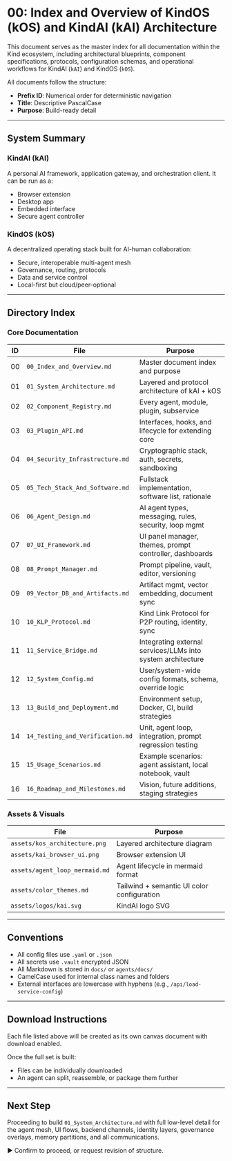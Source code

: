 # 00: Index and Overview of KindOS (kOS) and KindAI (kAI) Architecture

This document serves as the master index for all documentation within the Kind ecosystem, including architectural blueprints, component specifications, protocols, configuration schemas, and operational workflows for KindAI (`kAI`) and KindOS (`kOS`).

All documents follow the structure:
- **Prefix ID**: Numerical order for deterministic navigation
- **Title**: Descriptive PascalCase
- **Purpose**: Build-ready detail

---

## System Summary

### KindAI (kAI)
A personal AI framework, application gateway, and orchestration client. It can be run as a:
- Browser extension
- Desktop app
- Embedded interface
- Secure agent controller

### KindOS (kOS)
A decentralized operating stack built for AI-human collaboration:
- Secure, interoperable multi-agent mesh
- Governance, routing, protocols
- Data and service control
- Local-first but cloud/peer-optional

---

## Directory Index

### Core Documentation
| ID | File | Purpose |
|----|------|---------|
| 00 | `00_Index_and_Overview.md` | Master document index and purpose |
| 01 | `01_System_Architecture.md` | Layered and protocol architecture of kAI + kOS |
| 02 | `02_Component_Registry.md` | Every agent, module, plugin, subservice |
| 03 | `03_Plugin_API.md` | Interfaces, hooks, and lifecycle for extending core |
| 04 | `04_Security_Infrastructure.md` | Cryptographic stack, auth, secrets, sandboxing |
| 05 | `05_Tech_Stack_And_Software.md` | Fullstack implementation, software list, rationale |
| 06 | `06_Agent_Design.md` | AI agent types, messaging, rules, security, loop mgmt |
| 07 | `07_UI_Framework.md` | UI panel manager, themes, prompt controller, dashboards |
| 08 | `08_Prompt_Manager.md` | Prompt pipeline, vault, editor, versioning |
| 09 | `09_Vector_DB_and_Artifacts.md` | Artifact mgmt, vector embedding, document sync |
| 10 | `10_KLP_Protocol.md` | Kind Link Protocol for P2P routing, identity, sync |
| 11 | `11_Service_Bridge.md` | Integrating external services/LLMs into system architecture |
| 12 | `12_System_Config.md` | User/system-wide config formats, schema, override logic |
| 13 | `13_Build_and_Deployment.md` | Environment setup, Docker, CI, build strategies |
| 14 | `14_Testing_and_Verification.md` | Unit, agent loop, integration, prompt regression testing |
| 15 | `15_Usage_Scenarios.md` | Example scenarios: agent assistant, local notebook, vault |
| 16 | `16_Roadmap_and_Milestones.md` | Vision, future additions, staging strategies |

### Assets & Visuals
| File | Purpose |
|------|---------|
| `assets/kos_architecture.png` | Layered architecture diagram |
| `assets/kai_browser_ui.png` | Browser extension UI |
| `assets/agent_loop_mermaid.md` | Agent lifecycle in mermaid format |
| `assets/color_themes.md` | Tailwind + semantic UI color configuration |
| `assets/logos/kai.svg` | KindAI logo SVG |

---

## Conventions

- All config files use `.yaml` or `.json`
- All secrets use `.vault` encrypted JSON
- All Markdown is stored in `docs/` or `agents/docs/`
- CamelCase used for internal class names and folders
- External interfaces are lowercase with hyphens (e.g., `/api/load-service-config`)

---

## Download Instructions
Each file listed above will be created as its own canvas document with download enabled.

Once the full set is built:
- Files can be individually downloaded
- An agent can split, reassemble, or package them further

---

## Next Step
Proceeding to build `01_System_Architecture.md` with full low-level detail for the agent mesh, UI flows, backend channels, identity layers, governance overlays, memory partitions, and all communications.

▶️ Confirm to proceed, or request revision of structure.

